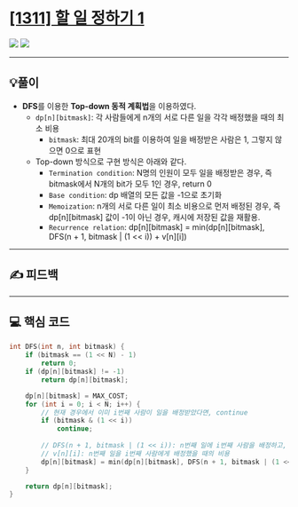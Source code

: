 # [[1311] 할 일 정하기 1](https://www.acmicpc.net/problem/1311)

![](imgs/1.PNG)
![](imgs/2.PNG)

___
## 💡풀이
- <b>DFS</b>를 이용한 <b>Top-down 동적 계획법</b>을 이용하였다.
	- `dp[n][bitmask]`: 각 사람들에게 n개의 서로 다른 일을 각각 배정했을 때의 최소 비용
		- `bitmask`: 최대 20개의 bit를 이용하여 일을 배정받은 사람은 1, 그렇지 않으면 0으로 표현
	- Top-down 방식으로 구현 방식은 아래와 같다.
		- `Termination condition`: N명의 인원이 모두 일을 배정받은 경우, 즉 bitmask에서 N개의 bit가 모두 1인 경우, return 0
		- `Base condition`: dp 배열의 모든 값을 -1으로 초기화
		- `Memoization`: n개의 서로 다른 일이 최소 비용으로 먼저 배정된 경우, 즉 dp[n][bitmask] 값이 -1이 아닌 경우, 캐시에 저장된 값을 재활용.
		- `Recurrence relation`: dp[n][bitmask] = min(dp[n][bitmask], DFS(n + 1, bitmask | (1 << i)) + v[n][i])
	
___
## ✍ 피드백

___
## 💻 핵심 코드
```c++
int DFS(int n, int bitmask) {
	if (bitmask == (1 << N) - 1)
		return 0;
	if (dp[n][bitmask] != -1)
		return dp[n][bitmask];

	dp[n][bitmask] = MAX_COST;
	for (int i = 0; i < N; i++) {
		// 현재 경우에서 이미 i번째 사람이 일을 배정받았다면, continue
		if (bitmask & (1 << i))
			continue;
		
		// DFS(n + 1, bitmask | (1 << i)): n번째 일에 i번째 사람을 배정하고, n + 1번째 일을 처리
		// v[n][i]: n번째 일을 i번째 사람에게 배정했을 때의 비용
		dp[n][bitmask] = min(dp[n][bitmask], DFS(n + 1, bitmask | (1 << i)) + v[n][i]);
	}

	return dp[n][bitmask];
}
```